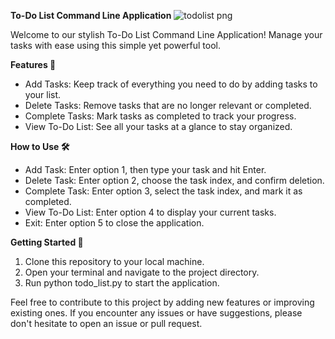**To-Do List Command Line Application**
![todolist png](https://github.com/youknowmannu/Todo-List-Command-Line-Application/assets/130030050/6d0ac0d4-995a-4552-ab11-590c0e657c1d)

Welcome to our stylish To-Do List Command Line Application! Manage your tasks with ease using this simple yet powerful tool.

**Features 🚀**
- Add Tasks: Keep track of everything you need to do by adding tasks to your list.
- Delete Tasks: Remove tasks that are no longer relevant or completed.
- Complete Tasks: Mark tasks as completed to track your progress.
- View To-Do List: See all your tasks at a glance to stay organized.

**How to Use 🛠️**
- Add Task: Enter option 1, then type your task and hit Enter.
- Delete Task: Enter option 2, choose the task index, and confirm deletion.
- Complete Task: Enter option 3, select the task index, and mark it as completed.
- View To-Do List: Enter option 4 to display your current tasks.
- Exit: Enter option 5 to close the application.

**Getting Started 🏁**
1. Clone this repository to your local machine.
2. Open your terminal and navigate to the project directory.
3. Run python todo_list.py to start the application.

Feel free to contribute to this project by adding new features or improving existing ones. If you encounter any issues or have suggestions, please don't hesitate to open an issue or pull request.
